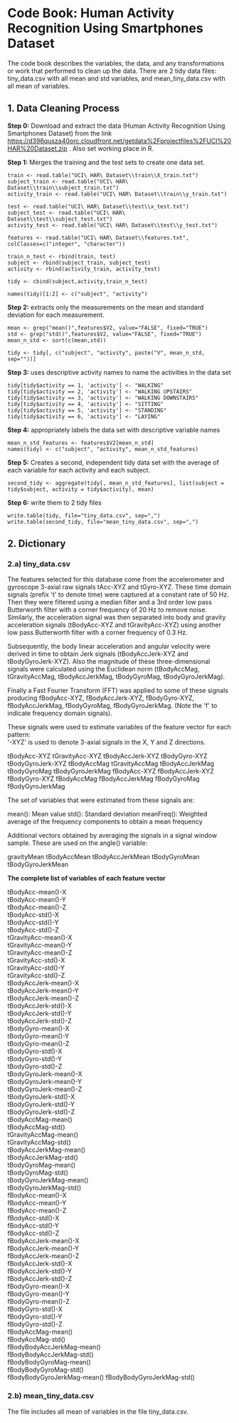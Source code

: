 Code Book: Human Activity Recognition Using Smartphones Dataset
========================================================

The code book describes the variables, the data, and any transformations or work that performed to clean up the data. There are 2 tidy data files: tiny_data.csv with all mean and std variables, and mean_tiny_data.csv with all mean of variables.

## 1. Data Cleaning Process
**Step 0:** Download and extract the data (Human Activity Recognition Using Smartphones Dataset) from the link https://d396qusza40orc.cloudfront.net/getdata%2Fprojectfiles%2FUCI%20HAR%20Dataset.zip . Also set working place in R.

**Step 1:** Merges the training and the test sets to create one data set.
```{r}
train <- read.table("UCI\ HAR\ Dataset\\train\\X_train.txt")
subject_train <- read.table("UCI\ HAR\ Dataset\\train\\subject_train.txt")
activity_train <- read.table("UCI\ HAR\ Dataset\\train\\y_train.txt")

test <- read.table("UCI\ HAR\ Dataset\\test\\x_test.txt")
subject_test <- read.table("UCI\ HAR\ Dataset\\test\\subject_test.txt")
activity_test <- read.table("UCI\ HAR\ Dataset\\test\\y_test.txt")

features <- read.table("UCI\ HAR\ Dataset\\features.txt", colClasses=c("integer", "character"))

train_n_test <- rbind(train, test)
subject <- rbind(subject_train, subject_test)
activity <- rbind(activity_train, activity_test)

tidy <- cbind(subject,activity,train_n_test)

names(tidy)[1:2] <- c("subject", "activity")
```

**Step 2:** extracts only the measurements on the mean and standard deviation for each measurement.
```{r}
mean <- grep("mean()",features$V2, value="FALSE", fixed="TRUE")
std <- grep("std()",features$V2, value="FALSE", fixed="TRUE")
mean_n_std <- sort(c(mean,std))

tidy <- tidy[, c("subject", "activity", paste("V", mean_n_std, sep=""))]
```

**Step 3:** uses descriptive activity names to name the activities in the data set
```{r}
tidy[tidy$activity == 1, 'activity'] <- "WALKING"           
tidy[tidy$activity == 2, 'activity'] <- "WALKING UPSTAIRS"
tidy[tidy$activity == 3, 'activity'] <- "WALKING DOWNSTAIRS"
tidy[tidy$activity == 4, 'activity'] <- "SITTING"
tidy[tidy$activity == 5, 'activity'] <- "STANDING"
tidy[tidy$activity == 6, 'activity'] <- "LAYING"
```

**Step 4:**  appropriately labels the data set with descriptive variable names

```{r}
mean_n_std_features <- features$V2[mean_n_std]  
names(tidy) <- c("subject", "activity", mean_n_std_features)
```

**Step 5:** Creates a second, independent tidy data set with the average of each variable for each activity and each subject. 
```{r}
second_tidy <- aggregate(tidy[, mean_n_std_features], list(subject = tidy$subject, activity = tidy$activity), mean)
```

**Step 6:** write them to 2 tidy files
```{r}
write.table(tidy, file="tiny_data.csv", sep=",")
write.table(second_tidy, file="mean_tiny_data.csv", sep=",")
```


## 2. Dictionary
### 2.a) tiny_data.csv
The features selected for this database come from the accelerometer and gyroscope 3-axial raw signals tAcc-XYZ and tGyro-XYZ. These time domain signals (prefix 't' to denote time) were captured at a constant rate of 50 Hz. Then they were filtered using a median filter and a 3rd order low pass Butterworth filter with a corner frequency of 20 Hz to remove noise. Similarly, the acceleration signal was then separated into body and gravity acceleration signals (tBodyAcc-XYZ and tGravityAcc-XYZ) using another low pass Butterworth filter with a corner frequency of 0.3 Hz. 

Subsequently, the body linear acceleration and angular velocity were derived in time to obtain Jerk signals (tBodyAccJerk-XYZ and tBodyGyroJerk-XYZ). Also the magnitude of these three-dimensional signals were calculated using the Euclidean norm (tBodyAccMag, tGravityAccMag, tBodyAccJerkMag, tBodyGyroMag, tBodyGyroJerkMag). 

Finally a Fast Fourier Transform (FFT) was applied to some of these signals producing fBodyAcc-XYZ, fBodyAccJerk-XYZ, fBodyGyro-XYZ, fBodyAccJerkMag, fBodyGyroMag, fBodyGyroJerkMag. (Note the 'f' to indicate frequency domain signals). 

These signals were used to estimate variables of the feature vector for each pattern:  
'-XYZ' is used to denote 3-axial signals in the X, Y and Z directions.

tBodyAcc-XYZ
tGravityAcc-XYZ
tBodyAccJerk-XYZ
tBodyGyro-XYZ
tBodyGyroJerk-XYZ
tBodyAccMag
tGravityAccMag
tBodyAccJerkMag
tBodyGyroMag
tBodyGyroJerkMag
fBodyAcc-XYZ
fBodyAccJerk-XYZ
fBodyGyro-XYZ
fBodyAccMag
fBodyAccJerkMag
fBodyGyroMag
fBodyGyroJerkMag

The set of variables that were estimated from these signals are: 

mean(): Mean value
std(): Standard deviation
meanFreq(): Weighted average of the frequency components to obtain a mean frequency

Additional vectors obtained by averaging the signals in a signal window sample. These are used on the angle() variable:

gravityMean
tBodyAccMean
tBodyAccJerkMean
tBodyGyroMean
tBodyGyroJerkMean

**The complete list of variables of each feature vector**

tBodyAcc-mean()-X           
tBodyAcc-mean()-Y           
tBodyAcc-mean()-Z          
tBodyAcc-std()-X            
tBodyAcc-std()-Y            
tBodyAcc-std()-Z           
tGravityAcc-mean()-X        
tGravityAcc-mean()-Y        
tGravityAcc-mean()-Z       
tGravityAcc-std()-X         
tGravityAcc-std()-Y         
tGravityAcc-std()-Z        
tBodyAccJerk-mean()-X       
tBodyAccJerk-mean()-Y       
tBodyAccJerk-mean()-Z      
tBodyAccJerk-std()-X        
tBodyAccJerk-std()-Y        
tBodyAccJerk-std()-Z       
tBodyGyro-mean()-X          
tBodyGyro-mean()-Y          
tBodyGyro-mean()-Z         
tBodyGyro-std()-X           
tBodyGyro-std()-Y           
tBodyGyro-std()-Z          
tBodyGyroJerk-mean()-X      
tBodyGyroJerk-mean()-Y      
tBodyGyroJerk-mean()-Z     
tBodyGyroJerk-std()-X       
tBodyGyroJerk-std()-Y       
tBodyGyroJerk-std()-Z      
tBodyAccMag-mean()          
tBodyAccMag-std()           
tGravityAccMag-mean()      
tGravityAccMag-std()        
tBodyAccJerkMag-mean()      
tBodyAccJerkMag-std()      
tBodyGyroMag-mean()         
tBodyGyroMag-std()          
tBodyGyroJerkMag-mean()    
tBodyGyroJerkMag-std()      
fBodyAcc-mean()-X           
fBodyAcc-mean()-Y          
fBodyAcc-mean()-Z           
fBodyAcc-std()-X            
fBodyAcc-std()-Y           
fBodyAcc-std()-Z            
fBodyAccJerk-mean()-X       
fBodyAccJerk-mean()-Y      
fBodyAccJerk-mean()-Z       
fBodyAccJerk-std()-X        
fBodyAccJerk-std()-Y       
fBodyAccJerk-std()-Z        
fBodyGyro-mean()-X          
fBodyGyro-mean()-Y         
fBodyGyro-mean()-Z          
fBodyGyro-std()-X           
fBodyGyro-std()-Y          
fBodyGyro-std()-Z           
fBodyAccMag-mean()          
fBodyAccMag-std()          
fBodyBodyAccJerkMag-mean()  
fBodyBodyAccJerkMag-std()   
fBodyBodyGyroMag-mean()    
fBodyBodyGyroMag-std()      
fBodyBodyGyroJerkMag-mean() 
fBodyBodyGyroJerkMag-std()

### 2.b) mean_tiny_data.csv

The file includes all mean of variables in the file tiny_data.csv.